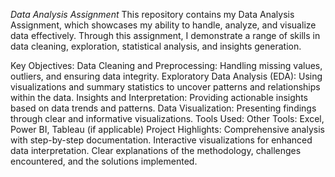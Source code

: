 *Data Analysis Assignment*
This repository contains my Data Analysis Assignment, which showcases my ability to handle, analyze, and visualize data effectively. Through this assignment, I demonstrate a range of skills in data cleaning, exploration, statistical analysis, and insights generation.

Key Objectives:
Data Cleaning and Preprocessing: Handling missing values, outliers, and ensuring data integrity.
Exploratory Data Analysis (EDA): Using visualizations and summary statistics to uncover patterns and relationships within the data.
Insights and Interpretation: Providing actionable insights based on data trends and patterns.
Data Visualization: Presenting findings through clear and informative visualizations.
Tools Used:
Other Tools: Excel, Power BI, Tableau (if applicable)
Project Highlights:
Comprehensive analysis with step-by-step documentation.
Interactive visualizations for enhanced data interpretation.
Clear explanations of the methodology, challenges encountered, and the solutions implemented.
